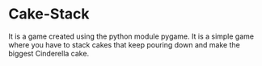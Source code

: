# Cake-Stack
It is a game created using the python module pygame. It is a simple game where you have to stack cakes that keep pouring down and make the biggest Cinderella cake.
